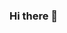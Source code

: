 ### Hi there 👋

<!--
**gfigueroag/gfigueroag** is a ✨ _special_ ✨ repository because its `README.md` (this file) appears on your GitHub profile.

Here are some ideas to get you started:

-     Giancarlo Figueroa
-     Welcome to my GitHub profile!
- <p>🔭 I’m currently working on data science and web development</p>
- 🌱 I’m currently learning Front-End Development
- 👯 I’m looking to collaborate on data science projects
- 🤔 I’m looking for help with data visualization research
- 💬 Ask me about data science and web development
- 📫 How to reach me: https://www.linkedin.com/in/giancarlo-figueroa-gastello-49a287268/
- 😄 Pronouns: ...
- ⚡ Fun fact: ...
-->
